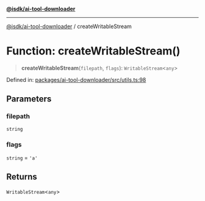 [**@isdk/ai-tool-downloader**](../README.md)

***

[@isdk/ai-tool-downloader](../globals.md) / createWritableStream

# Function: createWritableStream()

> **createWritableStream**(`filepath`, `flags`): `WritableStream`\<`any`\>

Defined in: [packages/ai-tool-downloader/src/utils.ts:98](https://github.com/isdk/ai-tool-download.js/blob/9899344a67863acfa03d6df4c6ba1f7ac38d4db9/src/utils.ts#L98)

## Parameters

### filepath

`string`

### flags

`string` = `'a'`

## Returns

`WritableStream`\<`any`\>
